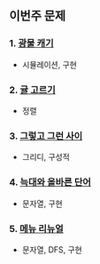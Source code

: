 ## 이번주 문제

### 1. [광물 캐기](https://school.programmers.co.kr/learn/courses/30/lessons/172927)

- 시뮬레이션, 구현

### 2. [귤 고르기](https://school.programmers.co.kr/learn/courses/30/lessons/138476)

- 정렬

### 3. [그렇고 그런 사이](https://www.acmicpc.net/problem/20921)

- 그리디, 구성적

### 4. [늑대와 올바른 단어](https://www.acmicpc.net/problem/13022)

- 문자열, 구현

### 5. [메뉴 리뉴얼](https://school.programmers.co.kr/learn/courses/30/lessons/72411)

- 문자열, DFS, 구현
